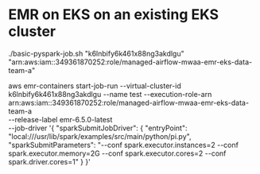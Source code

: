 # EMR on EKS on an existing EKS cluster



./basic-pyspark-job.sh "k6lnbify6k461x88ng3akdlgu" "arn:aws:iam::349361870252:role/managed-airflow-mwaa-emr-eks-data-team-a"

  aws emr-containers start-job-run --virtual-cluster-id k6lnbify6k461x88ng3akdlgu --name test --execution-role-arn arn:aws:iam::349361870252:role/managed-airflow-mwaa-emr-eks-data-team-a \
    --release-label emr-6.5.0-latest \
    --job-driver '{
      "sparkSubmitJobDriver": {
        "entryPoint": "local:///usr/lib/spark/examples/src/main/python/pi.py",
        "sparkSubmitParameters": "--conf spark.executor.instances=2 --conf spark.executor.memory=2G --conf spark.executor.cores=2 --conf spark.driver.cores=1"
      }
    }'